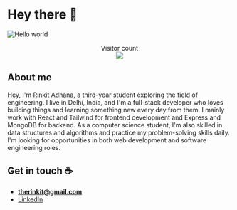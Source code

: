 # Hey there :wave:

<img src="https://github.com/rinkitadhana/rinkitadhana/assets/115058302/81855ae1-cfb8-45c5-b7c8-5f52407c74bb" alt="Hello world">

<p align="center"> 
  Visitor count<br>
  <img src="https://profile-counter.glitch.me/rinkitadhana/count.svg" />
</p>

## About me

Hey, I'm Rinkit Adhana, a third-year student exploring the field of engineering. I live in Delhi, India, and I'm a full-stack developer who loves building things and learning something new every day from them. I mainly work with React and Tailwind for frontend development and Express and MongoDB for backend. As a computer science student, I'm also skilled in data structures and algorithms and practice my problem-solving skills daily. I'm looking for opportunities in both web development and software engineering roles.

## Get in touch :coffee:

- **therinkit@gmail.com**
- [LinkedIn](https://www.linkedin.com/in/rinkitadhana)

